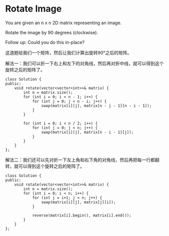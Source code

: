Rotate Image
=========
You are given an n x n 2D matrix representing an image.

Rotate the image by 90 degrees (clockwise).

Follow up:
Could you do this in-place?

这道题给我们一个矩阵，然后让我们计算出旋转90°之后的矩阵。

解法一：我们可以折一下右上和左下的对角线，然后再对折中线，就可以得到这个旋转之后的矩阵了。

```
class Solution {
public:
    void rotate(vector<vector<int>>& matrix) {
        int n = matrix.size();
        for (int i = 0; i < n - 1; i++) {
            for (int j = 0; j < n - i; j++) {
                swap(matrix[i][j], matrix[n - j - 1][n - i - 1]);
            }
        }

        for (int i = 0; i < n / 2; i++) {
            for (int j = 0; j < n; j++) {
                swap(matrix[i][j], matrix[n - i - 1][j]);
            }
        }
    }
};
```

解法二：我们还可以先对折一下左上角和右下角的对角线，然后再把每一行都翻转，就可以得到这个旋转之后的矩阵了。

```
class Solution {
public:
    void rotate(vector<vector<int>>& matrix) {
        int n = matrix.size();
        for (int i = 0; i < n; i++) {
            for (int j = i+1; j < n; j++) {
                swap(matrix[i][j], matrix[j][i]);
            }

            reverse(matrix[i].begin(), matrix[i].end());
        }
    }
};
```
